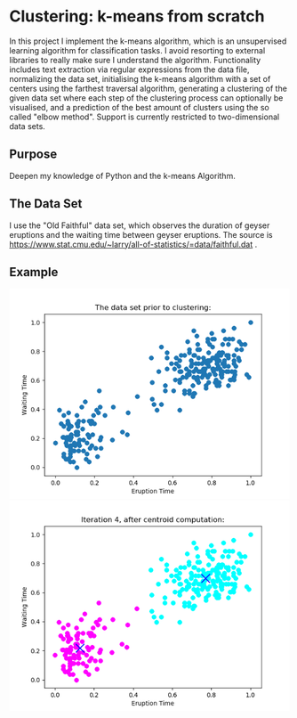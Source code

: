 # Clustering: k-means from scratch
In this project I implement the k-means algorithm, which is an unsupervised learning algorithm for classification tasks. I avoid resorting to external libraries to really make sure I understand the algorithm. Functionality includes text extraction via regular expressions from the data file, normalizing the data set, initialising the k-means algorithm with a set of centers using the farthest traversal algorithm, generating a clustering of the given data set where each step of the clustering process can optionally be visualised, and a prediction of the best amount of clusters using the so called "elbow method".
Support is currently restricted to two-dimensional data sets. 

## Purpose
Deepen my knowledge of Python and the k-means Algorithm.

## The Data Set
I use the "Old Faithful" data set, which observes the duration of geyser eruptions and the waiting time between geyser eruptions. The source is https://www.stat.cmu.edu/~larry/all-of-statistics/=data/faithful.dat .

## Example
![Screenshot](/docs/images/prior.png)
![Screenshot](/docs/images/clustering.png)
